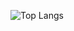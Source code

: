<!---![tshuenhau's GitHub stats](https://github-readme-stats.vercel.app/api?username=tshuenhau&count_private=true&show_icons=true&theme=tokyonight) --->

<!---![Top Langs](https://github-readme-stats.vercel.app/api/top-langs/?username=tshuenhau&layout=compact&theme=tokyonight&langs_count=6)--->
![Top Langs](https://github-readme-stats.vercel.app/api/top-langs/?username=tshuenhau&layout=compact&theme=tokyonight&langs_count=6&exclude_repo=thestateofnations&hide=Jupyter%20Notebook,Shaderlab,CMAKE)

<!---[![Top Langs](https://github-readme-stats.vercel.app/api/top-langs/?username=tshuenhau&langs_count=8)](https://github.com/anuraghazra/github-readme-stats)--->

